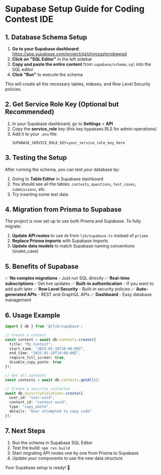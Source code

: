 # Supabase Setup Guide for Coding Contest IDE

## 1. Database Schema Setup

1. **Go to your Supabase dashboard**: https://app.supabase.com/project/qztzlyrozaztorpbwpqd
2. **Click on "SQL Editor"** in the left sidebar
3. **Copy and paste the entire content** from `supabase/schema.sql` into the SQL editor
4. **Click "Run"** to execute the schema

This will create all the necessary tables, indexes, and Row Level Security policies.

## 2. Get Service Role Key (Optional but Recommended)

1. In your Supabase dashboard, go to **Settings** > **API**
2. Copy the **service_role** key (this key bypasses RLS for admin operations)
3. Add it to your `.env` file:
   ```
   SUPABASE_SERVICE_ROLE_KEY=your_service_role_key_here
   ```

## 3. Testing the Setup

After running the schema, you can test your database by:

1. Going to **Table Editor** in Supabase dashboard
2. You should see all the tables: `contests`, `questions`, `test_cases`, `submissions`, etc.
3. Try inserting some test data

## 4. Migration from Prisma to Supabase

The project is now set up to use both Prisma and Supabase. To fully migrate:

1. **Update API routes** to use `db` from `lib/supabase.ts` instead of `prisma`
2. **Replace Prisma imports** with Supabase imports
3. **Update data models** to match Supabase naming conventions (snake_case)

## 5. Benefits of Supabase

✅ **No complex migrations** - Just run SQL directly
✅ **Real-time subscriptions** - Get live updates
✅ **Built-in authentication** - If you want to add auth later
✅ **Row Level Security** - Built-in security policies
✅ **Auto-generated APIs** - REST and GraphQL APIs
✅ **Dashboard** - Easy database management

## 6. Usage Example

```typescript
import { db } from '@/lib/supabase';

// Create a contest
const contest = await db.contests.create({
  title: "My Contest",
  start_time: "2025-01-10T10:00:00Z",
  end_time: "2025-01-10T14:00:00Z",
  require_full_screen: true,
  disable_copy_paste: true
});

// Get all contests
const contests = await db.contests.getAll();

// Create a security violation
await db.securityViolations.create({
  user_id: "user-uuid",
  contest_id: "contest-uuid", 
  type: "copy_paste",
  details: "User attempted to copy code"
});
```

## 7. Next Steps

1. Run the schema in Supabase SQL Editor
2. Test the build: `npm run build`
3. Start migrating API routes one by one from Prisma to Supabase
4. Update your components to use the new data structure

Your Supabase setup is ready! 🚀
